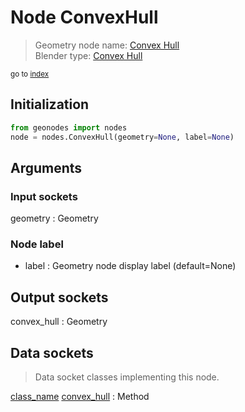 
# Node ConvexHull

> Geometry node name: [Convex Hull](https://docs.blender.org/manual/en/latest/modeling/geometry_nodes/material/convex_hull.html)<br>
  Blender type: [Convex Hull](https://docs.blender.org/api/current/bpy.types.GeometryNodeConvexHull.html)
  
<sub>go to [index](/docs/index.md)</sub>

## Initialization

```python
from geonodes import nodes
node = nodes.ConvexHull(geometry=None, label=None)
```



## Arguments


### Input sockets

geometry : Geometry

### Node label

- label : Geometry node display label (default=None)

## Output sockets

convex_hull : Geometry

## Data sockets

> Data socket classes implementing this node.
  
[class_name](/docs/sockets/Geometry.md) [convex_hull](/docs/sockets/Geometry.md#convex_hull) : Method

